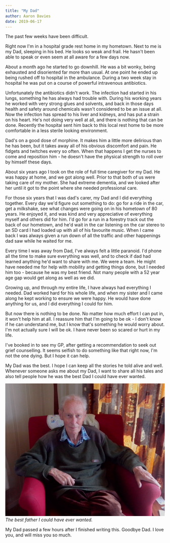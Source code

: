```yaml
---
title: "My Dad"
author: Aaron Davies
date: 2019-06-17
---
```


The past few weeks have been difficult.

Right now I'm in a hospital grade rest home in my hometown. Next to me is my Dad, sleeping in his bed. He looks so weak and frail. He hasn't been able to speak or even seem at all aware for a few days now.

About a month ago he started to go downhill. He was a bit wonky, being exhausted and disoriented far more than usual. At one point he ended up being  rushed off to hospital in the ambulance. During a two week stay in hospital he was put on a course of powerful intravenous antibiotics.

Unfortunately the antibiotics didn't work. The infection had started in his lungs, something he has always had trouble with. During his working years he worked with very strong glues and solvents, and back in those days health and safety around chemicals wasn't considered to be an issue at all. Now the infection has spread to his liver and kidneys, and has put a strain on his heart. He's not doing very well at all, and there is nothing that can be done. Recently the hospital sent him back to this local rest home to be more comfortable in a less sterile looking environment.

Dad's on a good dose of morphine. It makes him a little more delirious than he has been, but it takes away all of his obvious discomfort and pain. He fidgets and twitches every so often. When that happens I get the nurses to come and reposition him - he doesn't have the physical strength to roll over by himself these days.

About six years ago I took on the role of full time caregiver for my Dad. He was happy at home, and we got along well. Prior to that both of us were taking care of my mother. She had extreme dementia, and we looked after her until it got to the point where she needed professional care.

For those six years that I was dad's carer, my Dad and I did everything together. Every day we'd figure out something to do: go for a ride in the car, get a milkshake, see what changes were going on in his hometown of 80 years. He enjoyed it, and was kind and very appreciative of everything myself and others did for him. I'd go for a run in a forestry track out the back of our hometown, and he'd wait in the car listening on the car stereo to an SD card I had loaded up with all of his favourite music. When I came back I was always given a run down of all the traffic and other happenings dad saw while he waited for me.

Every time I was away from Dad, I've always felt a little paranoid. I'd phone all the time to make sure everything was well, and to check if dad had learned anything he'd want to share with me. We were a team. He might have needed me for help with mobility and getting things done, but I needed him too - because he was my best friend. Not many people with a 52 year age gap would get along as well as we did.

Growing up, and through my entire life, I have always had everything I needed. Dad worked hard for his whole life, and when my sister and I came along he kept working to ensure we were happy. He would have done anything for us, and I did everything I could for him.

But now there is nothing to be done. No matter how much effort I can put in, it won't help him at all. I reassure him that I'm going to be ok - I don't know if he can understand me, but I know that's something he would worry about. I'm not actually sure I will be ok. I have never been so scared or hurt in my life.

I've booked in to see my GP, after getting a recommendation to seek out grief counselling. It seems selfish to do something like that right now, I'm not the one dying. But I hope it can help.

My Dad was the best. I hope I can keep all the stories he told alive and well. Whenever someone asks me about my Dad, I want to share all his tales and also tell people how he was the best Dad I could have ever wanted.

[![My Dad.](/media/images/blog/Dad.jpg)](/media/images/blog/Dad.jpg)
_The best father I could have ever wanted._

My Dad passed a few hours after I finished writing this. Goodbye Dad. I love you, and will miss you so much.
